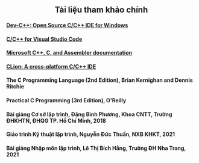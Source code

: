 <h2 align="center"> 
Tài liệu tham khảo chính
</h2>


#### [Dev-C++: Open Source C/C++ IDE for Windows](https://www.bloodshed.net/) 
#### [C/C++ for Visual Studio Code](https://code.visualstudio.com/docs/languages/cpp) 
#### [Microsoft C++, C, and Assembler documentation](https://docs.microsoft.com/en-us/cpp/?view=msvc-160) 
#### [CLion: A cross-platform C/C++ IDE](https://www.jetbrains.com/clion/learn/) 
#### The C Programming Language (2nd Edition), Brian Kernighan and Dennis Ritchie
#### Practical C Programming (3rd Edition), O'Reilly
#### Bài giảng Cơ sở lập trình, Đặng Bình Phương, Khoa CNTT, Trường ĐHKHTN, ĐHQG TP. Hồ Chí Minh, 2018
#### Giáo trình Kỹ thuật lập trình, Nguyễn Đức Thuần, NXB KHKT, 2021
#### Bài giảng Nhập môn lập trình, Lê Thị Bích Hằng, Trường ĐH Nha Trang, 2021
